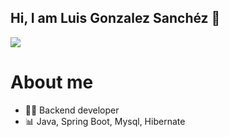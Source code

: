 ## Hi, I am Luis Gonzalez Sanchéz 👋

<!--
**GonzalezSanchezLuis/GonzalezSanchezLuis** is a ✨ _special_ ✨ repository because its `README.md` (this file) appears on your GitHub profile.

Here are some ideas to get you started:

- 🔭 I’m currently working on ...
- 🌱 I’m currently learning ...
- 👯 I’m looking to collaborate on ...
- 🤔 I’m looking for help with ...
- 💬 Ask me about ...!
- 📫 How to reach me: ...
- 😄 Pronouns: ...
- ⚡ Fun fact: ...
-->
<img src="https://github.com/GonzalezSanchezLuis/GonzalezSanchezLuis/assets/56692766/b259cb8a-590c-4f9e-acbe-e72ae9a3a50b">

<h1>About me</h1>
<ul>
  <li>👨‍💻 Backend developer</li>
  <li>📊 Java, Spring Boot, Mysql, Hibernate</li>
</ul>
